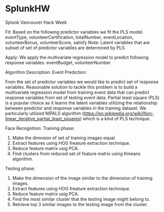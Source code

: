 # SplunkHW
Splunk Vancouver Hack Week

Fit: Based on the following predictor variables we fit the PLS model.
eventType, volunteerCertification, totalNumber, eventLocation, volunteerBonus, volunteerScore, satisfy
Note: Latent variables that are subset of set of predictor variables are determined by PLS.

Apply: We apply the multivariate regression model to predict following response variables.
eventBudget, volunteerNumber 


Algorithm Description:
Event Prediction:

From the set of predictor variables we would like to predict set of response variables. Reasonable solution to tackle this problem is to build a multivariate regression model from training event data that can predict response variables from set of testing event data. Partial least square (PLS) is a popular choice as it learns the latent variables utilizing the relationship between predictor and response variables in the training dataset. We particularly utilized NIPALS algorithm  (https://en.wikipedia.org/wiki/Non-linear_iterative_partial_least_squares) which is a kind of PLS technique.  

Face Recognition:
Training phase: 
1. Make the dimnsion of set of training images equal.
2. Extract features using HOG freature extraction technique.
3. Reduce feature matrix usig PCA.
4. Find clusters from reduced set of feature matrix using Kmeans algorithm.

Testing phase:
1. Make the dimension of the image similar to the dimension of training images.
2. Extract features using HOG freature extraction technique.
3. Reduce feature matrix usig PCA.
4. Find the most similar cluster that the testing image might belong to.
5. Retrieve top 3 similar images to the testing image from the cluster.

